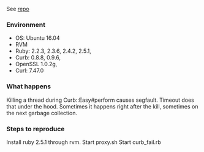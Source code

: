 See [repo](https://github.com/RGBD/curb-segfault)

### Environment

- OS: Ubuntu 16.04
- RVM
- Ruby: 2.2.3, 2.3.6, 2.4.2, 2.5.1,
- Curb: 0.8.8, 0.9.6,
- OpenSSL 1.0.2g,
- Curl: 7.47.0

### What happens

Killing a thread during Curb::Easy#perform causes segfault. Timeout does that under the hood.
Sometimes it happens right after the kill, sometimes on the next garbage collection.

### Steps to reproduce

Install ruby 2.5.1 through rvm.
Start proxy.sh
Start curb_fail.rb
